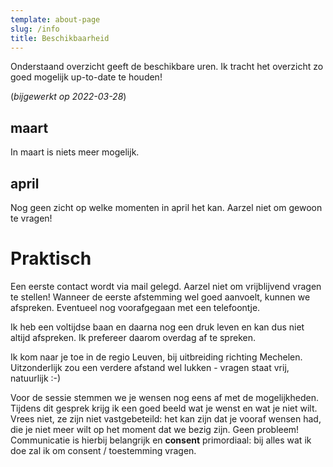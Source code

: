 ```yaml
---
template: about-page
slug: /info
title: Beschikbaarheid
---
```


Onderstaand overzicht geeft de beschikbare uren. Ik tracht het overzicht zo goed mogelijk up-to-date te houden!

(*bijgewerkt op 2022-03-28*)

## maart

In maart is niets meer mogelijk.

## april

Nog geen zicht op welke momenten in april het kan. Aarzel niet om gewoon te vragen!

# Praktisch

Een eerste contact wordt via mail gelegd. Aarzel niet om vrijblijvend vragen te stellen! Wanneer de eerste afstemming wel goed aanvoelt, kunnen we afspreken. Eventueel nog voorafgegaan met een telefoontje.

Ik heb een voltijdse baan en daarna nog een druk leven en kan dus niet altijd afspreken. Ik prefereer daarom overdag af te spreken.

Ik kom naar je toe in de regio Leuven, bij uitbreiding richting Mechelen. Uitzonderlijk zou een verdere afstand wel lukken - vragen staat vrij, natuurlijk :-)

Voor de sessie stemmen we je wensen nog eens af met de mogelijkheden. Tijdens dit gesprek krijg ik een goed beeld wat je wenst en wat je niet wilt. Vrees niet, ze zijn niet vastgebeteild: het kan zijn dat je vooraf wensen had, die je niet meer wilt op het moment dat we bezig zijn. Geen probleem! Communicatie is hierbij belangrijk en **consent** primordiaal: bij alles wat ik doe zal ik om consent / toestemming vragen.
